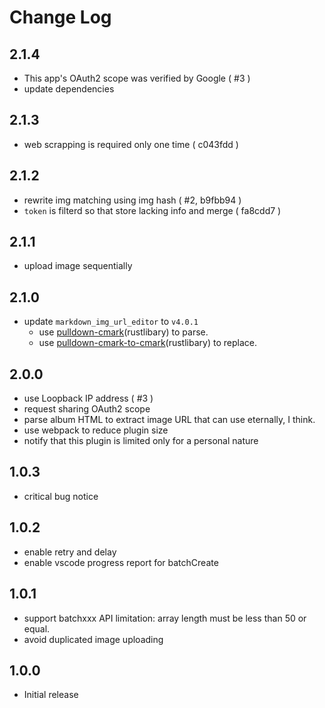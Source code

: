 # Change Log

## 2.1.4

- This app's OAuth2 scope was verified by Google ( #3 )
- update dependencies

## 2.1.3

- web scrapping is required only one time ( c043fdd )

## 2.1.2

- rewrite img matching using img hash ( #2, b9fbb94 )
- `token` is filterd so that store lacking info and merge ( fa8cdd7 )

## 2.1.1

- upload image sequentially

## 2.1.0

- update `markdown_img_url_editor` to `v4.0.1`
  - use [pulldown-cmark](https://crates.io/crates/pulldown-cmark)(rustlibary) to parse.
  - use [pulldown-cmark-to-cmark](https://crates.io/crates/pulldown-cmark-to-cmark)(rustlibary) to replace.

## 2.0.0

- use Loopback IP address ( #3 )
- request sharing OAuth2 scope
- parse album HTML to extract image URL that can use eternally, I think.
- use webpack to reduce plugin size
- notify that this plugin is limited only for a personal nature

## 1.0.3

- critical bug notice

## 1.0.2

- enable retry and delay
- enable vscode progress report for batchCreate

## 1.0.1

- support batchxxx API limitation: array length must be less than 50 or equal.
- avoid duplicated image uploading

## 1.0.0

- Initial release
